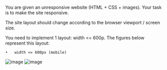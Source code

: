 You are given an unresponsive website (HTML + CSS + images). Your task is to make the site responsive. 

The site layout should change according to the browser viewport / screen size. 

You need to implement 1 layout: width <= 600p. The figures below represent this layout:

    •	width <= 600px (mobile)

![image](https://github.com/nsinorov/SoftUniMainPath/assets/45227327/d10114a9-797b-42cb-8ecc-04bac9b6c9c7)
![image](https://github.com/nsinorov/SoftUniMainPath/assets/45227327/6a0a5b45-e065-4220-8569-60f99383a131)
